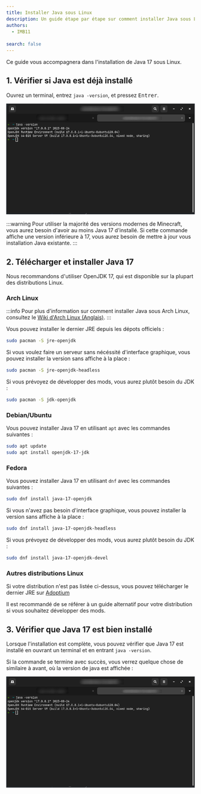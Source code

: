 ```yaml
---
title: Installer Java sous Linux
description: Un guide étape par étape sur comment installer Java sous Linux.
authors:
  - IMB11

search: false
---
```


Ce guide vous accompagnera dans l'installation de Java 17 sous Linux.

## 1. Vérifier si Java est déjà installé

Ouvrez un terminal, entrez `java -version`, et pressez <kbd>Entrer</kbd>.

![Terminal avec "java -version" entré dedans](/assets/players/installing-java/linux-java-version.png)

:::warning
Pour utiliser la majorité des versions modernes de Minecraft, vous aurez besoin d'avoir au moins Java 17 d'installé. Si cette commande affiche une version inférieure à 17, vous aurez besoin de mettre à jour vous installation Java existante.
:::

## 2. Télécharger et installer Java 17

Nous recommandons d'utiliser OpenJDK 17, qui est disponible sur la plupart des distributions Linux.

### Arch Linux

:::info
Pour plus d'information sur comment installer Java sous Arch Linux, consultez le [Wiki d'Arch Linux (Anglais)](https://wiki.archlinux.org/title/Java).
:::

Vous pouvez installer le dernier JRE depuis les dépots officiels :

```sh
sudo pacman -S jre-openjdk
```

Si vous voulez faire un serveur sans nécéssité d'interface graphique, vous pouvez installer la version sans affiche à la place :

```sh
sudo pacman -S jre-openjdk-headless
```

Si vous prévoyez de développer des mods, vous aurez plutôt besoin du JDK :

```sh
sudo pacman -S jdk-openjdk
```

### Debian/Ubuntu

Vous pouvez installer Java 17 en utilisant `apt` avec les commandes suivantes :

```sh
sudo apt update
sudo apt install openjdk-17-jdk
```

### Fedora

Vous pouvez installer Java 17 en utilisant `dnf` avec les commandes suivantes :

```sh
sudo dnf install java-17-openjdk
```

Si vous n'avez pas besoin d'interface graphique, vous pouvez installer la version sans affiche à la place :

```sh
sudo dnf install java-17-openjdk-headless
```

Si vous prévoyez de développer des mods, vous aurez plutôt besoin du JDK :

```sh
sudo dnf install java-17-openjdk-devel
```

### Autres distributions Linux

Si votre distribution n'est pas listée ci-dessus, vous pouvez télécharger le dernier JRE sur [Adoptium](https://adoptium.net/fr/temurin/)

Il est recommandé de se référer à un guide alternatif pour votre distribution si vous souhaitez développer des mods.

## 3. Vérifier que Java 17 est bien installé

Lorsque l'installation est complète, vous pouvez vérifier que Java 17 est installé en ouvrant un terminal et en entrant `java -version`.

Si la commande se termine avec succès, vous verrez quelque chose de similaire à avant, où la version de java est affichée :

![Terminal avec "java -version" entré dedans](/assets/players/installing-java/linux-java-version.png)

